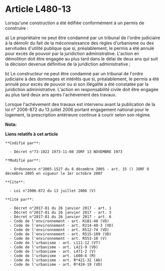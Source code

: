 # Article L480-13

Lorsqu'une construction a été édifiée conformément à un permis de construire : 

a) Le propriétaire ne peut être condamné par un tribunal de l'ordre judiciaire à la démolir du fait de la méconnaissance des
règles d'urbanisme ou des servitudes d'utilité publique que si, préalablement, le permis a été annulé pour excès de pouvoir
par la juridiction administrative. L'action en démolition doit être engagée au plus tard dans le délai de deux ans qui suit
la décision devenue définitive de la juridiction administrative ; 

b) Le constructeur ne peut être condamné par un tribunal de l'ordre judiciaire à des dommages et intérêts que si,
préalablement, le permis a été annulé pour excès de pouvoir ou si son illégalité a été constatée par la juridiction
administrative. L'action en responsabilité civile doit être engagée au plus tard deux ans après l'achèvement des travaux. 

Lorsque l'achèvement des travaux est intervenu avant la publication de la loi n° 2006-872 du 13 juillet 2006 portant
engagement national pour le logement, la prescription antérieure continue à courir selon son régime.

**Nota:**



**Liens relatifs à cet article**

	**Codifié par**:

	  - Décret n°73-1022 1973-11-08 JORF 13 NOVEMBRE 1973

	**Modifié par**:

	  - Ordonnance n°2005-1527 du 8 décembre 2005 - art. 15 () JORF 9 décembre 2005 en vigueur le 1er octobre 2007

	**Cite**:

	  - Loi n°2006-872 du 13 juillet 2006 (V)

	**Cité par**:

	  - Décret n°2017-81 du 26 janvier 2017 - art. 1
	  - Décret n°2017-81 du 26 janvier 2017 - art. 3
	  - Décret n°2017-81 du 26 janvier 2017 - art. 6
	  - Code de l'environnement - art. R181-48 (VD)
	  - Code de l'environnement - art. R214-40-3 (VD)
	  - Code de l'environnement - art. R512-74 (VD)
	  - Code de l'environnement - art. R515-109 (VD)
	  - Code de l'environnement - art. R553-10 (V)
	  - Code de l'urbanisme - art. L111-12 (VT)
	  - Code de l'urbanisme - art. L421-9 (VD)
	  - Code de l'urbanisme - art. L471-2 (V)
	  - Code de l'urbanisme - art. L600-6 (M)
	  - Code de l'urbanisme - art. R*421-32 (Ab)
	  - Code de l'urbanisme - art. R*424-19 (VD)
